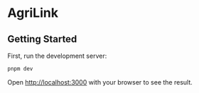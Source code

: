 # AgriLink

## Getting Started

First, run the development server:

```bash
pnpm dev
```

Open [http://localhost:3000](http://localhost:3000) with your browser to see the result.

